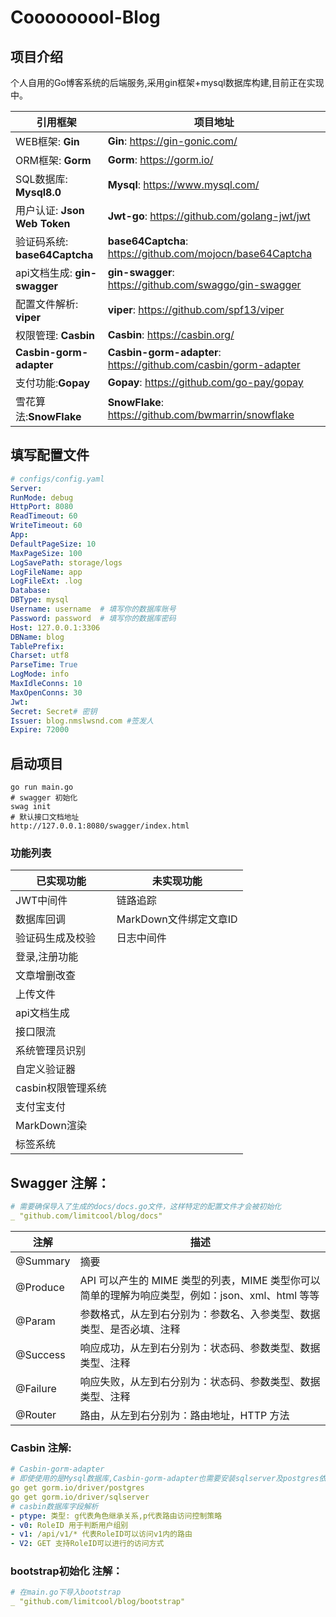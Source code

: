 # Cooooooool-Blog

## 项目介绍
个人自用的Go博客系统的后端服务,采用gin框架+mysql数据库构建,目前正在实现中。

| 引用框架                     | 项目地址                                               |
| ---------------------------- | ------------------------------------------------------ |
| WEB框架: **Gin**             | **Gin**: https://gin-gonic.com/                        |
| ORM框架: **Gorm**            | **Gorm**: https://gorm.io/                             |
| SQL数据库: **Mysql8.0**      | **Mysql**: https://www.mysql.com/                      |
| 用户认证: **Json Web Token**     | **Jwt-go**: https://github.com/golang-jwt/jwt          |
| 验证码系统: **base64Captcha** | **base64Captcha**: https://github.com/mojocn/base64Captcha |
| api文档生成: **gin-swagger** | **gin-swagger**: https://github.com/swaggo/gin-swagger |
| 配置文件解析: **viper**        | **viper**: https://github.com/spf13/viper              |
| 权限管理: **Casbin** | **Casbin**: https://casbin.org/ |
| **Casbin-gorm-adapter** | **Casbin-gorm-adapter**: https://github.com/casbin/gorm-adapter |
| 支付功能:**Gopay** | **Gopay**: https://github.com/go-pay/gopay |
| 雪花算法:**SnowFlake** | **SnowFlake**: https://github.com/bwmarrin/snowflake |

## 填写配置文件
``` yaml
# configs/config.yaml
Server:
RunMode: debug
HttpPort: 8080
ReadTimeout: 60
WriteTimeout: 60
App:
DefaultPageSize: 10
MaxPageSize: 100
LogSavePath: storage/logs
LogFileName: app
LogFileExt: .log
Database:
DBType: mysql
Username: username  # 填写你的数据库账号
Password: password  # 填写你的数据库密码
Host: 127.0.0.1:3306
DBName: blog
TablePrefix:
Charset: utf8
ParseTime: True
LogMode: info
MaxIdleConns: 10
MaxOpenConns: 30
Jwt:
Secret: Secret# 密钥
Issuer: blog.nmslwsnd.com #签发人
Expire: 72000
```

## 启动项目
```shell
go run main.go
# swagger 初始化
swag init
# 默认接口文档地址
http://127.0.0.1:8080/swagger/index.html
```

### 功能列表

| 已实现功能         | 未实现功能   |
| ------------------ | ------------ |
| JWT中间件          | 链路追踪     |
| 数据库回调         | MarkDown文件绑定文章ID |
| 验证码生成及校验   | 日志中间件 |
| 登录,注册功能      |    |
| 文章增删改查       |                        |
| 上传文件           |              |
| api文档生成        |              |
| 接口限流           |              |
| 系统管理员识别     |              |
|自定义验证器  | |
| casbin权限管理系统 |              |
| 支付宝支付         |              |
| MarkDown渲染                   |              |
| 标签系统 | |



##  Swagger 注解：



```yaml
# 需要确保导入了生成的docs/docs.go文件，这样特定的配置文件才会被初始化
_ "github.com/limitcool/blog/docs"
```
| 注解     | 描述                                                         |
| -------- | ------------------------------------------------------------ |
| @Summary | 摘要                                                         |
| @Produce | API 可以产生的 MIME 类型的列表，MIME 类型你可以简单的理解为响应类型，例如：json、xml、html 等等 |
| @Param   | 参数格式，从左到右分别为：参数名、入参类型、数据类型、是否必填、注释 |
| @Success | 响应成功，从左到右分别为：状态码、参数类型、数据类型、注释   |
| @Failure | 响应失败，从左到右分别为：状态码、参数类型、数据类型、注释   |
| @Router  | 路由，从左到右分别为：路由地址，HTTP 方法                    |

### Casbin 注解:

```yaml
# Casbin-gorm-adapter 
# 即使使用的是Mysql数据库,Casbin-gorm-adapter也需要安装sqlserver及postgres依赖
go get gorm.io/driver/postgres
go get gorm.io/driver/sqlserver
# casbin数据库字段解析
- ptype: 类型: g代表角色继承关系,p代表路由访问控制策略
- v0: RoleID 用于判断用户组别
- v1: /api/v1/* 代表RoleID可以访问v1内的路由
- V2: GET 支持RoleID可以进行的访问方式
```

### bootstrap初始化 注解：

```yaml
# 在main.go下导入bootstrap
_ "github.com/limitcool/blog/bootstrap"
```

